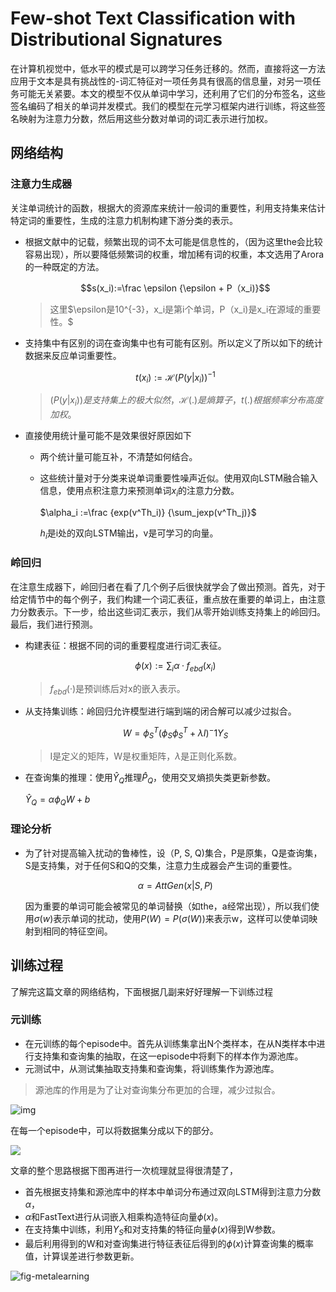 # Few-shot Text Classification with Distributional Signatures

在计算机视觉中，低水平的模式是可以跨学习任务迁移的。然而，直接将这一方法应用于文本是具有挑战性的-词汇特征对一项任务具有很高的信息量，对另一项任务可能无关紧要。本文的模型不仅从单词中学习，还利用了它们的分布签名，这些签名编码了相关的单词并发模式。我们的模型在元学习框架内进行训练，将这些签名映射为注意力分数，然后用这些分数对单词的词汇表示进行加权。

## 网络结构

### 注意力生成器

关注单词统计的函数，根据大的资源库来统计一般词的重要性，利用支持集来估计特定词的重要性，生成的注意力机制构建下游分类的表示。

- 根据文献中的记载，频繁出现的词不太可能是信息性的，（因为这里the会比较容易出现），所以要降低频繁词的权重，增加稀有词的权重，本文选用了Arora的一种既定的方法。

  $$s(x_i):=\frac \epsilon {\epsilon + P（x_i)}$$

  > 这里$\epsilon是10^{-3}，x_i是第i个单词，P（x_i)是x_i在源域的重要性。$

- 支持集中有区别的词在查询集中也有可能有区别。所以定义了所以如下的统计数据来反应单词重要性。

  $$t(x_i):=\mathcal H(P(y|x_i))^{-1}$$

  > $(P(y|x_i))是支持集上的极大似然，\mathcal H(.)是熵算子，t(.)根据频率分布高度加权。$

- 直接使用统计量可能不是效果很好原因如下

  - 两个统计量可能互补，不清楚如何结合。

  - 这些统计量对于分类来说单词重要性噪声近似。使用双向LSTM融合输入信息，使用点积注意力来预测单词$x_i$的注意力分数。

    $\alpha_i :=\frac {exp(v^Th_i)} {\sum_jexp(v^Th_j)}$

    $h_i$是i处的双向LSTM输出，v是可学习的向量。

### 岭回归

在注意生成器下，岭回归者在看了几个例子后很快就学会了做出预测。首先，对于给定情节中的每个例子，我们构建一个词汇表征，重点放在重要的单词上，由注意力分数表示。下一步，给出这些词汇表示，我们从零开始训练支持集上的岭回归。最后，我们进行预测。

- 构建表征：根据不同的词的重要程度进行词汇表征。

  $$\phi(x):=\sum_i\alpha·f_{ebd}(x_i)$$

  > $f_{ebd}(·)$是预训练后对x的嵌入表示。

- 从支持集训练：岭回归允许模型进行端到端的闭合解可以减少过拟合。

  $$W = \phi^T_S(\phi_S\phi_S^T+\lambda I)^-1Y_S$$

  > I是定义的矩阵，W是权重矩阵，$\lambda$是正则化系数。

- 在查询集的推理：使用$\hat Y_Q$推理$\hat P_Q$，使用交叉熵损失类更新参数。

  $\hat Y_Q = \alpha\phi_QW + b$

### 理论分析

- 为了针对提高输入扰动的鲁棒性，设（P, S, Q)集合，P是原集，Q是查询集， S是支持集，对于任何S和Q的交集，注意力生成器会产生词的重要性。

  $$\alpha = AttGen(x|S,P)$$

  因为重要的单词可能会被常见的单词替换（如the，a经常出现），所以我们使用$\sigma(w)$表示单词的扰动，使用$P(W)=P(\sigma(W))$来表示w，这样可以使单词映射到相同的特征空间。


## 训练过程

了解完这篇文章的网络结构，下面根据几副来好好理解一下训练过程

### 元训练

- 在元训练的每个episode中。首先从训练集拿出N个类样本，在从N类样本中进行支持集和查询集的抽取，在这一episode中将剩下的样本作为源池库。
- 元测试中，从测试集抽取支持集和查询集，将训练集作为源池库。

> 源池库的作用是为了让对查询集分布更加的合理，减少过拟合。

![img](https://pdf.cdn.readpaper.com/parsed/fetch_target/8844e22d053582755e9f325f1930badb_2_Figure_3.png)

在每一个episode中，可以将数据集分成以下的部分。

![](F:\DLUT\我爱敲代码\笔记\papper\png\ds.2.png)

文章的整个思路根据下图再进行一次梳理就显得很清楚了，

- 首先根据支持集和源池库中的样本中单词分布通过双向LSTM得到注意力分数$\alpha$，
- $\alpha$和FastText进行从词嵌入相乘构造特征向量$\phi(x)$。
- 在支持集中训练，利用$Y_S$和对支持集的特征向量$\phi(x)$得到W参数。
- 最后利用得到的W和对查询集进行特征表征后得到的$\phi(x)$计算查询集的概率值，计算误差进行参数更新。

![fig-metalearning](E:\code_git\few-shot\Distributional-Signatures-master\assets\model.png)

